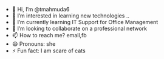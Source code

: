 - 👋 Hi, I’m @tmahmuda6
- 👀 I’m interested in learning new technologies ..
- 🌱 I’m currently learning IT Support for Office Management 
- 💞️ I’m looking to collaborate on a professional network 
- 📫 How to reach me? email,fb
- 😄 Pronouns: she
- ⚡ Fun fact: I am scare of cats

<!---
tmahmuda6/tmahmuda6 is a ✨ special ✨ repository because its `README.md` (this file) appears on your GitHub profile.
You can click the Preview link to take a look at your changes.
--->
